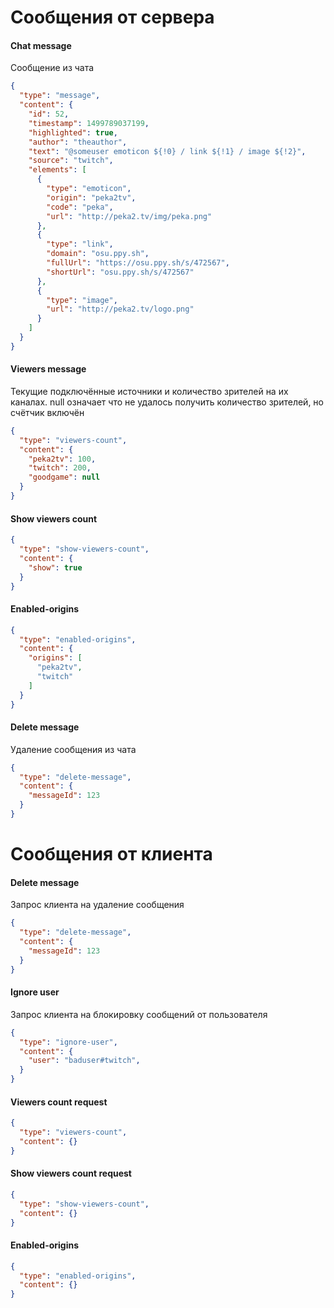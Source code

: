 # Сообщения от сервера

#### Chat message 
Сообщение из чата
```json
{
  "type": "message",
  "content": {
    "id": 52,
    "timestamp": 1499789037199,
    "highlighted": true,
    "author": "theauthor",
    "text": "@someuser emoticon ${!0} / link ${!1} / image ${!2}",
    "source": "twitch",
    "elements": [
      {
        "type": "emoticon",
        "origin": "peka2tv",
        "code": "peka",
        "url": "http://peka2.tv/img/peka.png"
      },
      {
        "type": "link",
        "domain": "osu.ppy.sh",
        "fullUrl": "https://osu.ppy.sh/s/472567",
        "shortUrl": "osu.ppy.sh/s/472567"
      },
      {
        "type": "image",
        "url": "http://peka2.tv/logo.png"
      }
    ]
  }
}
```

#### Viewers message
Текущие подключённые источники и количество зрителей на их каналах. null означает что не удалось получить количество зрителей, но счётчик включён 
```json
{
  "type": "viewers-count", 
  "content": {
    "peka2tv": 100,
    "twitch": 200,
    "goodgame": null
  }
}
```


#### Show viewers count
```json
{
  "type": "show-viewers-count", 
  "content": {
    "show": true
  }
}
```

#### Enabled-origins
```json
{
  "type": "enabled-origins",
  "content": {
    "origins": [
      "peka2tv",
      "twitch"
    ]
  }
}

```

#### Delete message 
Удаление сообщения из чата
```json
{
  "type": "delete-message", 
  "content": {
    "messageId": 123
  }
}
```




# Сообщения от клиента

#### Delete message
Запрос клиента на удаление сообщения
```json
{
  "type": "delete-message",
  "content": {
    "messageId": 123
  }
}
```


#### Ignore user
Запрос клиента на блокировку сообщений от пользователя
```json
{
  "type": "ignore-user",
  "content": {
    "user": "baduser#twitch",
  }
}
```

#### Viewers count request  
```json
{
  "type": "viewers-count",
  "content": {}
}
```

#### Show viewers count request 
```json
{
  "type": "show-viewers-count",
  "content": {}
}
```


#### Enabled-origins
```json
{
  "type": "enabled-origins",
  "content": {}
}
```


